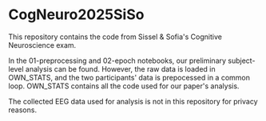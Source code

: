 # CogNeuro2025SiSo
This repository contains the code from Sissel & Sofia's Cognitive Neuroscience exam. 

In the 01-preprocessing and 02-epoch notebooks, our preliminary subject-level analysis can be found. However, the raw data is loaded in OWN_STATS, and the two participants' data is prepocessed in a common loop. OWN_STATS contains all the code used for our paper's analysis.

The collected EEG data used for analysis is not in this repository for privacy reasons.
